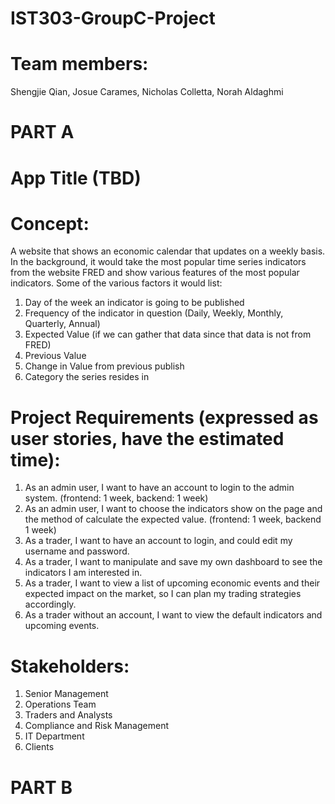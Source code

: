 # IST303-GroupC-Project
# Team members:
Shengjie Qian, Josue Carames, Nicholas Colletta, Norah Aldaghmi


# PART A

# App Title (TBD) 

# Concept: 
A website that shows an economic calendar that updates on a weekly basis. In the background, it would take the most popular time series indicators from the website FRED and show various features of the most popular indicators. Some of the various factors it would list:  

1. Day of the week an indicator is going to be published  
2. Frequency of the indicator in question (Daily, Weekly, Monthly, Quarterly, Annual)  
3. Expected Value (if we can gather that data since that data is not from FRED)  
4. Previous Value  
5. Change in Value from previous publish  
6. Category the series resides in  

# Project Requirements (expressed as user stories, have the estimated time):
1. As an admin user, I want to have an account to login to the admin system. (frontend: 1 week, backend: 1 week)  
2. As an admin user, I want to choose the indicators show on the page and the method of calculate the expected value. (frontend: 1 week, backend 1 week)  
3. As a trader, I want to have an account to login, and could edit my username and password.  
4. As a trader, I want to manipulate and save my own dashboard to see the indicators I am interested in.  
5. As a trader, I want to view a list of upcoming economic events and their expected impact on the market, so I can plan my trading strategies accordingly. 
6. As a trader without an account, I want to view the default indicators and upcoming events.

<!-- A few more stories to be approved by the team:
7. As a user, I want to be able to filter economic events by country, so that I can focus on the events that are most relevant to me.
8. As a user, I want to receive notifications for important economic events, so that I don't miss out on crucial information and can plan my activities accordingly.
9. As an administrator, I want to be able to add, edit, and remove economic events from the calendar, so that the website stays up-to-date with the latest information.
10. As a user, I want to be able to access historical economic data and view past events, so that I can analyze trends and make informed predictions based on past performance.
-->

# Stakeholders: 
1. Senior Management 
2. Operations Team 
3. Traders and Analysts 
4. Compliance and Risk Management 
5. IT Department 
6. Clients

# PART B

<!-- We need to answer the following questions by Monday, June 26 at 4:59 PM
1. Decompose your user stories into tasks.
2. Outline what features will be in Milestone 1.0 of your project.
3. Build the iterations (at most 2) that will compose your Milestone 1.0. Record the total days of work and the time it will take for your team to complete that work.
4. Allocate tasks to each team member and record the allocation.
5. Create a burn down chart for monitoring your team’s progress.
6. Include evidence that you are meeting for periodic stand up meetings with your teammates.
7. Ensure that your development and testing environment is set up. Be sure to have some working functional (however rudimentary) and test code in your repository.
 -->